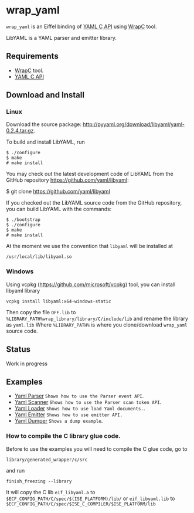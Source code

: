 # wrap_yaml
`wrap_yaml` is an Eiffel binding of [YAML C API](https://github.com/yaml/libyaml) 
using [WrapC](https://github.com/eiffel-wrap-c/WrapC) tool.

LibYAML is a YAML parser and emitter library.


## Requirements 

*  [WrapC](https://github.com/eiffel-wrap-c/WrapC) tool.
*  [YAML C API](https://github.com/yaml/libyaml)


## Download and  Install

### Linux

Download the source package: http://pyyaml.org/download/libyaml/yaml-0.2.4.tar.gz.

To build and install LibYAML, run

	$ ./configure
	$ make
	# make install

You may check out the latest development code of LibYAML from the GitHub repository https://github.com/yaml/libyaml:

$ git clone https://github.com/yaml/libyaml

If you checked out the LibYAML source code from the GitHub repository, you can build LibYAML with the commands:

	$ ./bootstrap
	$ ./configure
	$ make
	# make install

At the moment we use the convention that `libyaml` will be installed at

	/usr/local/lib/libyaml.so
	
### Windows

Using vcpkg (https://github.com/microsoft/vcpkg) tool, you can install libyaml library

	vcpkg install libyaml:x64-windows-static
	
Then copy the file `OFF.lib` to `%LIBRARY_PATH%wrap_library/library/C/include/lib` and rename the library as `yaml.lib`
Where `%LIBRARY_PATH%` is where you clone/download `wrap_yaml` source code.

## Status

Work in progress


## Examples

* [Yaml Parser](examples/parser)   `Shows how to use the Parser event API`.
* [Yaml Scanner](examples/scanner)  `Shows how to use the Parser scan token API`.
* [Yaml Loader](examples/loader)  `Shows how to use load Yaml documents.`.
* [Yaml Emitter](examples/emitter)  `Shows how to use emitter API.`
* [Yaml Dumper](examples/dumper)    `Shows a dump example`. 
  

### How to compile the C library glue code.

Before to use the examples you will need to compile the C glue code, go to 

	library/generated_wrapper/c/src

and run

	finish_freezing --library

It will copy the C lib `eif_libyaml.a` to `$ECF_CONFIG_PATH/C/spec/$(ISE_PLATFORM)/lib/`  or `eif_libyaml.lib`  to `$ECF_CONFIG_PATH/C/spec/$ISE_C_COMPILER/$ISE_PLATFORM/lib` 






